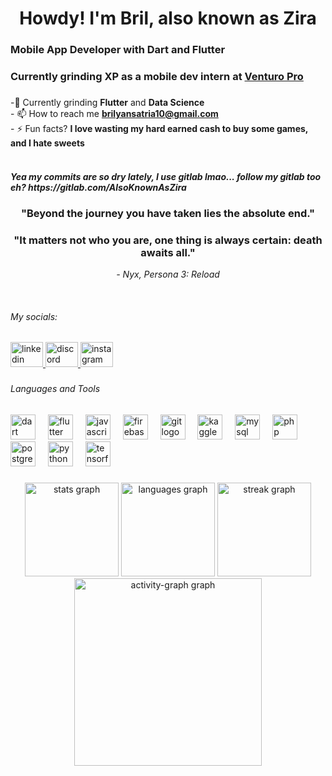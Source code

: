 <h1 align="center">Howdy! I'm Bril, also known as Zira</h1>

###

<h3 align="left">Mobile App Developer with Dart and Flutter</h3>
<h3 align="left">Currently grinding XP as a mobile dev intern at    <a href="https://venturo.id/" target="_blank"> Venturo Pro 
  </a></h3>

###

-🌱 Currently grinding **Flutter** and **Data Science**<br> - 📫 How to reach me **brilyansatria10@gmail.com**<br> - ⚡ Fun facts? **I love wasting my hard earned cash to buy some games, and I hate sweets** 
<br clear="both">
<br>
</div>
  <h5>Yea my commits are so dry lately, I use gitlab lmao... follow my gitlab too eh? https://gitlab.com/AlsoKnownAsZira</h3>
  
###

<h3 align="center">"Beyond the journey you have taken lies the absolute end."</h3>
<h3 align="center">"It matters not who you are, one thing is always certain: death awaits all."</h3>
<p align="center"><i>- Nyx, Persona 3: Reload</i></p>

<br clear="both">

<h6 align="left">My socials:</h6>

###

<div align="left">
  <a href="https://www.linkedin.com/in/brilyan-satria-wahyuda" target="_blank">
    <img src="https://raw.githubusercontent.com/maurodesouza/profile-readme-generator/master/src/assets/icons/social/linkedin/default.svg" width="52" height="40" alt="linkedin logo"  />
  </a>
  <a href="ziraaa_" target="_blank">
    <img src="https://raw.githubusercontent.com/maurodesouza/profile-readme-generator/master/src/assets/icons/social/discord/default.svg" width="52" height="40" alt="discord logo"  />
  </a>
  <a href="https://www.instagram.com/bril_sat/" target="_blank">
    <img src="https://raw.githubusercontent.com/maurodesouza/profile-readme-generator/master/src/assets/icons/social/instagram/default.svg" width="52" height="40" alt="instagram logo"  />
  </a>
</div>

###

<h6 align="left">Languages and Tools</h6>

###

<div align="left">
  <img src="https://cdn.jsdelivr.net/gh/devicons/devicon/icons/dart/dart-original.svg" height="40" alt="dart logo"  />
  <img width="12" />
  <img src="https://cdn.jsdelivr.net/gh/devicons/devicon/icons/flutter/flutter-original.svg" height="40" alt="flutter logo"  />
  <img width="12" />
  <img src="https://cdn.jsdelivr.net/gh/devicons/devicon/icons/javascript/javascript-original.svg" height="40" alt="javascript logo"  />
  <img width="12" />
  <img src="https://cdn.jsdelivr.net/gh/devicons/devicon/icons/firebase/firebase-plain.svg" height="40" alt="firebase logo"  />
  <img width="12" />
  <img src="https://cdn.jsdelivr.net/gh/devicons/devicon/icons/git/git-original.svg" height="40" alt="git logo"  />
  <img width="12" />
  <img src="https://cdn.jsdelivr.net/gh/devicons/devicon/icons/kaggle/kaggle-original.svg" height="40" alt="kaggle logo"  />
  <img width="12" />
  <img src="https://cdn.jsdelivr.net/gh/devicons/devicon/icons/mysql/mysql-original-wordmark.svg" height="40" alt="mysql logo"  />
  <img width="12" />
  <img src="https://cdn.jsdelivr.net/gh/devicons/devicon/icons/php/php-original.svg" height="40" alt="php logo"  />
  <img width="12" />
  <img src="https://cdn.jsdelivr.net/gh/devicons/devicon/icons/postgresql/postgresql-plain-wordmark.svg" height="40" alt="postgresql logo"  />
  <img width="12" />
  <img src="https://cdn.jsdelivr.net/gh/devicons/devicon/icons/python/python-original.svg" height="40" alt="python logo"  />
  <img width="12" />
  <img src="https://cdn.jsdelivr.net/gh/devicons/devicon/icons/tensorflow/tensorflow-original.svg" height="40" alt="tensorflow logo"  />

###

<div align="center">
  <img src="https://github-readme-stats.vercel.app/api?username=alsoknownaszira&hide_title=false&hide_rank=false&show_icons=true&include_all_commits=true&count_private=true&disable_animations=false&theme=onedark&locale=en&hide_border=false&order=1" height="150" alt="stats graph"  />
  <img src="https://github-readme-stats.vercel.app/api/top-langs?username=alsoknownaszira&locale=en&hide_title=false&layout=compact&card_width=320&langs_count=5&theme=onedark&hide_border=false&order=2" height="150" alt="languages graph"  />
  <img src="https://streak-stats.demolab.com?user=alsoknownaszira&locale=en&mode=daily&theme=dracula&hide_border=false&border_radius=5&order=3" height="150" alt="streak graph"  />
  <img src="https://github-readme-activity-graph.vercel.app/graph?username=alsoknownaszira&radius=16&theme=one-dark&area=true&order=5" height="300" alt="activity-graph graph"  />
</div>

###
